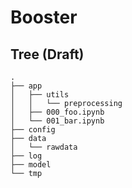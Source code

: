 # Booster


## Tree (Draft)


```
.
├── app
│   ├── utils
│   │   └── preprocessing
│   ├── 000_foo.ipynb
│   └── 001_bar.ipynb
├── config
├── data
│   └── rawdata
├── log
├── model
└── tmp
```
